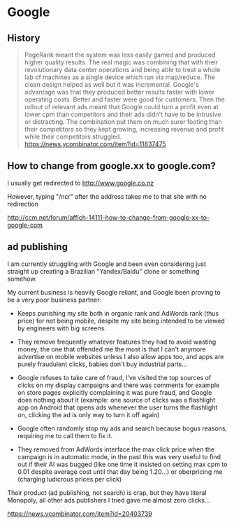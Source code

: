 # Google

## History

> PageRank meant the system was less easily gamed and produced higher quality results. The real magic was combining that with their revolutionary data center operations and being able to treat a whole lab of machines as a single device which ran via map/reduce.
The clean design helped as well but it was incremental. Google's advantage was that they produced better results faster with lower operating costs. Better and faster were good for customers. Then the rollout of relevant ads meant that Google could turn a profit even at lower cpm than competitors and their ads didn't have to be intrusive or distracting. The combination put them on much surer footing than their competitors so they kept growing, increasing revenue and profit while their competitors struggled.
> https://news.ycombinator.com/item?id=11837475

## How to change from google.xx to google.com?

I usually get redirected to http://www.google.co.nz

However, typing "/ncr" after the address takes me to that site with no redirection

http://ccm.net/forum/affich-14111-how-to-change-from-google-xx-to-google-com

## ad publishing

I am currently struggling with Google and been even considering just straight up creating a Brazilian "Yandex/Baidu" clone or something somehow.

My current business is heavily Google reliant, and Google been proving to be a very poor business partner:

* Keeps punishing my site both in organic rank and AdWords rank (thus price) for not being mobile, despite my site being intended to be viewed by engineers with big screens.

* They remove frequently whatever features they had to avoid wasting money, the one that offended me the most is that I can't anymore advertise on mobile websites unless I also allow apps too, and apps are purely fraudulent clicks, babies don't buy industrial parts...

* Google refuses to take care of fraud, I've visited the top sources of clicks on my display campaigns and there was comments for example on store pages explicitly complaining it was pure fraud, and Google does nothing about it (example: one source of clicks was a flashlight app on Android that opens ads whenever the user turns the flashlight on, clicking the ad is only way to turn it off again)

* Google often randomly stop my ads and search because bogus reasons, requiring me to call them to fix it.

* They removed from AdWords interface the max click price when the campaign is in automatic mode, in the past this was very useful to find out if their AI was bugged (like one time it insisted on setting max cpm to 0.01 despite average cost until that day being 1.20...) or oberpricing me (charging ludicrous prices per click)

Their product (ad publishing, not search) is crap, but they have literal Monopoly, all other ads publishers I tried gave me almost zero clicks...

https://news.ycombinator.com/item?id=20403739
